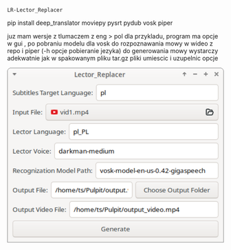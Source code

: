     LR-Lector_Replacer

pip install deep_translator moviepy pysrt pydub vosk piper


juz mam wersje z tlumaczem z eng > pol dla przykladu, program ma opcje w gui , po pobraniu modelu dla vosk do rozpoznawania mowy w wideo z repo i piper (-h opcje pobieranie jezyka) do generowania mowy wystarczy adekwatnie jak w spakowanym pliku tar.gz pliki umiescic i uzupelnic opcje





<img width="964" alt="playaudio54final" src="
https://github.com/stpf99/LR-Lector_Replacer/blob/b69027bcaccd69d2067f2a2645ed697cb65606f9/Lector-Replacer.png">
